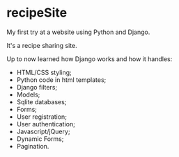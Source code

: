 # recipeSite
My first try at a website using Python and Django.

It's a recipe sharing site.

Up to now learned how Django works and how it handles:
- HTML/CSS styling;
- Python code in html templates;
- Django filters;
- Models;
- Sqlite databases;
- Forms;
- User registration;
- User authentication;
- Javascript/jQuery;
- Dynamic Forms;
- Pagination.
